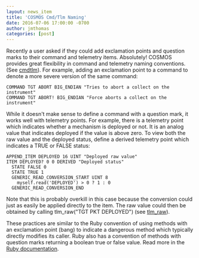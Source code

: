 ```yaml
---
layout: news_item
title: 'COSMOS Cmd/Tlm Naming'
date: 2016-07-06 17:00:00 -0700
author: jmthomas 
categories: [post]
---
```


Recently a user asked if they could add exclamation points and question marks to their command and telemetry items. Absolutely!  COSMOS provides great flexibility in command and telemetry naming conventions. (See [cmdtlm](http://cosmosrb.com/docs/cmdtlm)). For example, adding an exclamation point to a command to denote a more severe version of the same command:

```
COMMAND TGT ABORT BIG_ENDIAN "Tries to abort a collect on the instrument"
COMMAND TGT ABORT! BIG_ENDIAN "Force aborts a collect on the instrument"
```

While it doesn't make sense to define a command with a question mark, it works well with telemetry points. For example, there is a telemetry point which indicates whether a mechanism is deployed or not. It is an analog value that indicates deployed if the value is above zero. To view both the raw value and the deployed status, define a derived telemetry point which indicates a TRUE or FALSE status:

```
APPEND_ITEM DEPLOYED 16 UINT "Deployed raw value"
ITEM DEPLOYED? 0 0 DERIVED "Deployed status"
  STATE FALSE 0
  STATE TRUE 1
  GENERIC_READ_CONVERSION_START UINT 8
    myself.read('DEPLOYED') > 0 ? 1 : 0
  GENERIC_READ_CONVERSION_END
```

Note that this is probably overkill in this case because the conversion could just as easily be applied directly to the item. The raw value could then be obtained by calling tlm_raw("TGT PKT DEPLOYED") (see [tlm_raw](http://cosmosrb.com/docs/scripting/#tlmraw)).

These practices are similar to the Ruby convention of using methods with an exclamation point (bang) to indicate a dangerous method which typically directly modifies its caller. Ruby also has a convention of methods with question marks returning a boolean true or false value. Read more in the [Ruby documentation](http://docs.ruby-lang.org/en/trunk/syntax/methods_rdoc.html).

